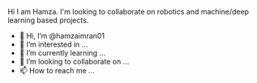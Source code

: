 
Hi I am Hamza. 
I'm looking to collaborate on robotics and machine/deep learning based projects.



- 👋 Hi, I’m @hamzaimran01
- 👀 I’m interested in ...
- 🌱 I’m currently learning ...
- 💞️ I’m looking to collaborate on ...
- 📫 How to reach me ...

<!---
hamzaimran01/hamzaimran01 is a ✨ special ✨ repository because its `README.md` (this file) appears on your GitHub profile.
You can click the Preview link to take a look at your changes.
--->
